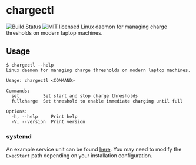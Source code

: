 # chargectl
[![Build Status](https://github.com/loshz/chargectl/workflows/ci/badge.svg)](https://github.com/loshz/chargectl/actions) [![MIT licensed](https://img.shields.io/badge/license-MIT-blue)](LICENSE)
Linux daemon for managing charge thresholds on modern laptop machines.

## Usage
```
$ chargectl --help
Linux daemon for managing charge thresholds on modern laptop machines.

Usage: chargectl <COMMAND>

Commands:
  set         Set start and stop charge thresholds
  fullcharge  Set threshold to enable immediate charging until full

Options:
  -h, --help     Print help
  -V, --version  Print version
```

### systemd
An example service unit can be found [here](./extra/chargectl.service). You may need to modify the `ExecStart` path depending on your installation configuration.
